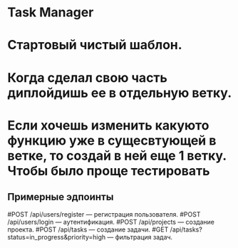 
# Task Manager

# Стартовый чистый шаблон.


# Когда сделал свою часть диплойдишь ее в отдельную ветку.
# Если хочешь изменить какуюто функцию уже в сущесвтующей в ветке, то создай в ней еще 1 ветку. Чтобы было проще тестировать

## Примерные эдпоинты
#POST /api/users/register — регистрация пользователя.
#POST /api/users/login — аутентификация.
#POST /api/projects — создание проекта.
#POST /api/tasks — создание задачи.
#GET /api/tasks?status=in_progress&priority=high — фильтрация задач.
